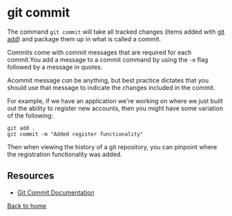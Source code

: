 # git commit

The command `git commit` will take all tracked changes (items added with [git add](./ADD.md)) and package them up in what is called a commit.

Commits come with commit messages that are required for each commit.You add a message to a commit command by using the `-m` flag followed by a message in quotes.

Acommit message _can_ be anything, but best practice dictates that you should use that message to indicate the changes included in the commit.

For example, if we have an application we're working on where we just built out the ability to register new accounts, then you might have some variation of the following:

```
git add .
git commit -m "Added register functionality"
```

Then when viewing the history of a git repository, you can pinpoint where the registration functionality was added.

## Resources

- [Git Commit Documentation](https://git-scm.com/docs/git-commit)

[Back to home](../README.md)
